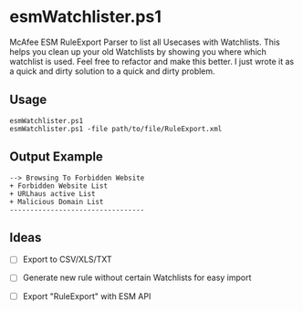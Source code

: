 # esmWatchlister.ps1

McAfee ESM RuleExport Parser to list all Usecases with Watchlists. This helps you clean up your old Watchlists by showing you where which watchlist is used. Feel free to refactor and make this better. I just wrote it as a quick and dirty solution to a quick and dirty problem.

## Usage
<code>esmWatchlister.ps1</code>  
<code>esmWatchlister.ps1 -file path/to/file/RuleExport.xml</code>

## Output Example
```
--> Browsing To Forbidden Website  
+ Forbidden Website List  
+ URLhaus active List  
+ Malicious Domain List  
---------------------------------
```

## Ideas 
- [ ] Export to CSV/XLS/TXT
- [ ] Generate new rule without certain Watchlists for easy import 
- [ ] Export "RuleExport" with ESM API 

